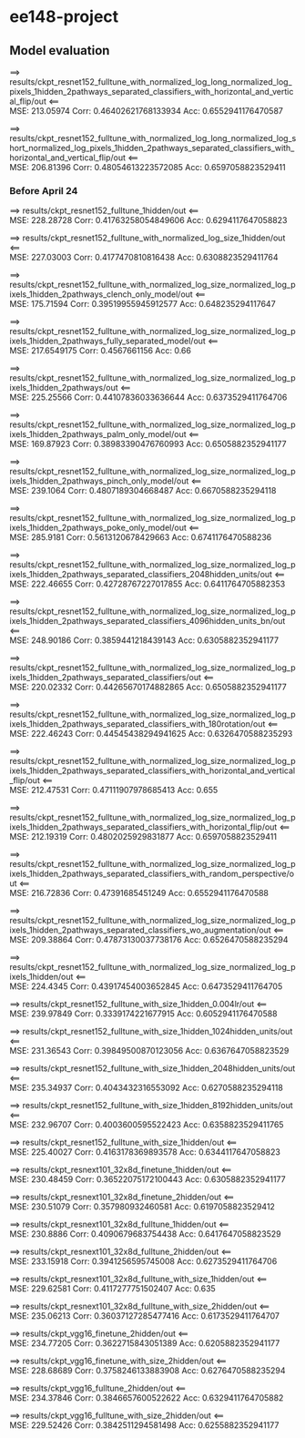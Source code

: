 # ee148-project

## Model evaluation

==> results/ckpt_resnet152_fulltune_with_normalized_log_long_normalized_log_pixels_1hidden_2pathways_separated_classifiers_with_horizontal_and_vertical_flip/out <==  
MSE:  213.05974 Corr:  0.46402621768133934 Acc:  0.6552941176470587

==> results/ckpt_resnet152_fulltune_with_normalized_log_long_normalized_log_short_normalized_log_pixels_1hidden_2pathways_separated_classifiers_with_horizontal_and_vertical_flip/out <==  
MSE:  206.81396 Corr:  0.48054613223572085 Acc:  0.6597058823529411


### Before April 24

==> results/ckpt_resnet152_fulltune_1hidden/out <==  
MSE:  228.28728 Corr:  0.41763258054849606 Acc:  0.6294117647058823

==> results/ckpt_resnet152_fulltune_with_normalized_log_size_1hidden/out <==  
MSE:  227.03003 Corr:  0.4177470810816438 Acc:  0.6308823529411764

==> results/ckpt_resnet152_fulltune_with_normalized_log_size_normalized_log_pixels_1hidden_2pathways_clench_only_model/out <==  
MSE:  175.71594 Corr:  0.39519955945912577 Acc:  0.648235294117647

==> results/ckpt_resnet152_fulltune_with_normalized_log_size_normalized_log_pixels_1hidden_2pathways_fully_separated_model/out <==  
MSE:  217.6549175 Corr:  0.4567661156 Acc:  0.66

==> results/ckpt_resnet152_fulltune_with_normalized_log_size_normalized_log_pixels_1hidden_2pathways/out <==  
MSE:  225.25566 Corr:  0.44107836033636644 Acc:  0.6373529411764706

==> results/ckpt_resnet152_fulltune_with_normalized_log_size_normalized_log_pixels_1hidden_2pathways_palm_only_model/out <==  
MSE:  169.87923 Corr:  0.38983390476760993 Acc:  0.6505882352941177

==> results/ckpt_resnet152_fulltune_with_normalized_log_size_normalized_log_pixels_1hidden_2pathways_pinch_only_model/out <==  
MSE:  239.1064 Corr:  0.4807189304668487 Acc:  0.6670588235294118

==> results/ckpt_resnet152_fulltune_with_normalized_log_size_normalized_log_pixels_1hidden_2pathways_poke_only_model/out <==  
MSE:  285.9181 Corr:  0.5613120678429663 Acc:  0.6741176470588236

==> results/ckpt_resnet152_fulltune_with_normalized_log_size_normalized_log_pixels_1hidden_2pathways_separated_classifiers_2048hidden_units/out <==  
MSE:  222.46655 Corr:  0.42728767227017855 Acc:  0.6411764705882353

==> results/ckpt_resnet152_fulltune_with_normalized_log_size_normalized_log_pixels_1hidden_2pathways_separated_classifiers_4096hidden_units_bn/out <==  
MSE:  248.90186 Corr:  0.3859441218439143 Acc:  0.6305882352941177

==> results/ckpt_resnet152_fulltune_with_normalized_log_size_normalized_log_pixels_1hidden_2pathways_separated_classifiers/out <==  
MSE:  220.02332 Corr:  0.44265670174882865 Acc:  0.6505882352941177

==> results/ckpt_resnet152_fulltune_with_normalized_log_size_normalized_log_pixels_1hidden_2pathways_separated_classifiers_with_180rotation/out <==  
MSE:  222.46243 Corr:  0.44545438294941625 Acc:  0.6326470588235293

==> results/ckpt_resnet152_fulltune_with_normalized_log_size_normalized_log_pixels_1hidden_2pathways_separated_classifiers_with_horizontal_and_vertical_flip/out <==  
MSE:  212.47531 Corr:  0.47111907978685413 Acc:  0.655

==> results/ckpt_resnet152_fulltune_with_normalized_log_size_normalized_log_pixels_1hidden_2pathways_separated_classifiers_with_horizontal_flip/out <==  
MSE:  212.19319 Corr:  0.4802025929831877 Acc:  0.6597058823529411

==> results/ckpt_resnet152_fulltune_with_normalized_log_size_normalized_log_pixels_1hidden_2pathways_separated_classifiers_with_random_perspective/out <==  
MSE:  216.72836 Corr:  0.47391685451249 Acc:  0.6552941176470588

==> results/ckpt_resnet152_fulltune_with_normalized_log_size_normalized_log_pixels_1hidden_2pathways_separated_classifiers_wo_augmentation/out <==  
MSE:  209.38864 Corr:  0.47873130037738176 Acc:  0.6526470588235294

==> results/ckpt_resnet152_fulltune_with_normalized_log_size_normalized_log_pixels_1hidden/out <==  
MSE:  224.4345 Corr:  0.43917454003652845 Acc:  0.6473529411764705

==> results/ckpt_resnet152_fulltune_with_size_1hidden_0.004lr/out <==  
MSE:  239.97849 Corr:  0.3339174221677915 Acc:  0.6052941176470588

==> results/ckpt_resnet152_fulltune_with_size_1hidden_1024hidden_units/out <==  
MSE:  231.36543 Corr:  0.39849500870123056 Acc:  0.6367647058823529

==> results/ckpt_resnet152_fulltune_with_size_1hidden_2048hidden_units/out <==  
MSE:  235.34937 Corr:  0.4043432316553092 Acc:  0.6270588235294118

==> results/ckpt_resnet152_fulltune_with_size_1hidden_8192hidden_units/out <==  
MSE:  232.96707 Corr:  0.4003600595522423 Acc:  0.6358823529411765

==> results/ckpt_resnet152_fulltune_with_size_1hidden/out <==  
MSE:  225.40027 Corr:  0.4163178369893578 Acc:  0.6344117647058823

==> results/ckpt_resnext101_32x8d_finetune_1hidden/out <==  
MSE:  230.48459 Corr:  0.36522075172100443 Acc:  0.6305882352941177

==> results/ckpt_resnext101_32x8d_finetune_2hidden/out <==  
MSE:  230.51079 Corr:  0.357980932460581 Acc:  0.6197058823529412

==> results/ckpt_resnext101_32x8d_fulltune_1hidden/out <==  
MSE:  230.8886 Corr:  0.4090679683754438 Acc:  0.6417647058823529

==> results/ckpt_resnext101_32x8d_fulltune_2hidden/out <==  
MSE:  233.15918 Corr:  0.3941256595745008 Acc:  0.6273529411764706

==> results/ckpt_resnext101_32x8d_fulltune_with_size_1hidden/out <==  
MSE:  229.62581 Corr:  0.4117277751502407 Acc:  0.635

==> results/ckpt_resnext101_32x8d_fulltune_with_size_2hidden/out <==  
MSE:  235.06213 Corr:  0.36037127285477416 Acc:  0.6173529411764707

==> results/ckpt_vgg16_finetune_2hidden/out <==  
MSE:  234.77205 Corr:  0.3622715843051389 Acc:  0.6205882352941177

==> results/ckpt_vgg16_finetune_with_size_2hidden/out <==  
MSE:  228.68689 Corr:  0.3758246133883908 Acc:  0.6276470588235294

==> results/ckpt_vgg16_fulltune_2hidden/out <==  
MSE:  234.37846 Corr:  0.3846657600522622 Acc:  0.6329411764705882

==> results/ckpt_vgg16_fulltune_with_size_2hidden/out <==  
MSE:  229.52426 Corr:  0.3842511294581498 Acc:  0.6255882352941177
